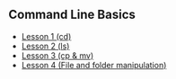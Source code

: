 ## Command Line Basics

* [Lesson 1 (cd)](command_line_basics.md)
* [Lesson 2 (ls)](command_line_basics-2.md)
* [Lesson 3 (cp & mv)](command_line_basics-3.md)
* [Lesson 4 (File and folder manipulation)](command_line_basics-4.md)
